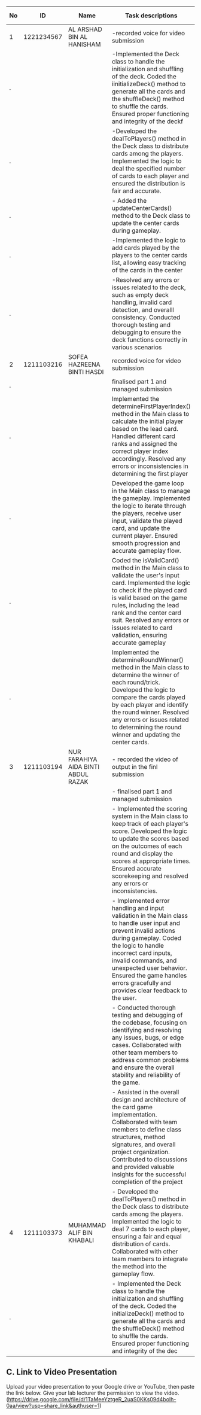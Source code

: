 No | ID         | Name                        | Task descriptions                                                        | Contribution %
-- | ---------- | ----                        | -----------------                                                        | --------------
1  | 1221234567 |  AL ARSHAD BIN AL HANISHAM  |-recorded voice for video submission                                      | 28%
.  |            |                             |-Implemented the Deck class to handle the initialization and shuffling of the deck. Coded the iinitializeDeck() method to generate all the cards and the shuffleDeck() method to shuffle the cards. Ensured proper functioning and integrity of the deckf |
.  |            |      |-Developed the dealToPlayers() method in the Deck class to distribute cards among the players. Implemented the logic  to deal the specified number of cards to each player and ensured the distribution is fair and accurate.                      |
.  |            |      |- Added the updateCenterCards() method to the Deck class to update the center cards during gameplay.                         |                                                           
.  |            |      |-Implemented the logic to add cards played by the players to the center cards list, allowing easy tracking of the cards in the center                      |
.  |            |      |-Resolved any errors or issues related to the deck, such as empty deck handling, invalid card detection, and overalll consistency. Conducted thorough testing and debugging to ensure the deck functions correctly in various scenarios
2  | 1211103216           |  SOFEA HAZREENA BINTI HASDI    |recorded voice for video submission                   |     28%                 |
.  |            |      |finalised part 1 and managed submission                  |                      |
.  |            |     |Implemented the determineFirstPlayerIndex() method in the Main class to calculate the initial player based on the lead card. Handled different card ranks and assigned the correct player index accordingly. Resolved any errors or inconsistencies in determining the first player|                      |
.  |           |      | Developed the game loop in the Main class to manage the gameplay. Implemented the logic to iterate through the players, receive user input, validate the played card, and update the current player. Ensured smooth progression and accurate gameplay flow.             |                      |
.  |            |      |  Coded the isValidCard() method in the Main class to validate the user's input card. Implemented the logic to check if the played card is valid based on the game rules, including the lead rank and the center card suit. Resolved any errors or issues related to card validation, ensuring accurate gameplay                  |
.  |            |      |Implemented the determineRoundWinner() method in the Main class to determine the winner of each round/trick. Developed the logic to compare the cards played by each player and identify the round winner. Resolved any errors or issues related to determining the round winner and updating the center cards.                   |
3  |  1211103194| NUR FARAHIYA AIDA BINTI ABDUL RAZAK     | - recorded the video of output in the finl submission                  | 28%
  |            |      |                |- finalised part 1 and managed submission   
  |            |      |                    |- Implemented the scoring system in the Main class to keep track of each player's score. Developed the logic to update the scores based on the outcomes of each round and display the scores at appropriate times. Ensured accurate scorekeeping and resolved any errors or inconsistencies. 
  |            |      |                 | - Implemented error handling and input validation in the Main class to handle user input and prevent invalid actions during gameplay. Coded the logic to handle incorrect card inputs, invalid commands, and unexpected user behavior. Ensured the game handles errors gracefully and provides clear feedback to the user.  
  |            |      |                 |- Conducted thorough testing and debugging of the codebase, focusing on identifying and resolving any issues, bugs, or edge cases. Collaborated with other team members to address common problems and ensure the overall stability and reliability of the game.   
  |            |      |    |- Assisted in the overall design and architecture of the card game implementation. Collaborated with team members to define class structures, method signatures, and overall project organization. Contributed to discussions and provided valuable insights for the successful completion of the project                
4  |   1211103373         |   MUHAMMAD ALIF BIN KHABALI   |  - Developed the dealToPlayers() method in the Deck class to distribute cards among the players. Implemented the logic to deal 7 cards to each player, ensuring a fair and equal distribution of cards. Collaborated with other team members to integrate the method into the gameplay flow.                  | 16%
.  |            |      | - Implemented the Deck class to handle the initialization and shuffling of the deck. Coded the initializeDeck() method to generate all the cards and the shuffleDeck() method to shuffle the cards. Ensured proper functioning and integrity of the dec                  |




## C. Link to Video Presentation

Upload your video presentation to your Google drive or YouTube, then paste the link below. Give your lab lecturer the permission to view the video.
(https://drive.google.com/file/d/1TaMeeYztgeR_2uaS0KKs09d4boIh-0aa/view?usp=share_link&authuser=1)
